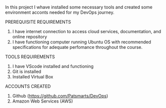 In this project I whave installed some necessary tools and created some environment acconts needed for my DevOps journey.

PREREQUISITE REQUIREMENTS
1. I have internet connection to access cloud services, documentation, and online repository
2. I have functioning computer running Ubuntu OS with recommended specifications for adequate perfomance throughout the course.

TOOLS REQUIREMENTS
1. I have VScode installed and functioning
2. Git is installed
3. Installed Virtual Box

ACCOUNTS CREATED
1. Github (https://github.com/Patsmarts/DevOps)
2. Amazon Web Services (AWS) 

